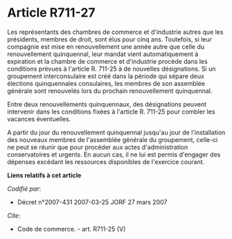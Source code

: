 # Article R711-27

Les représentants des chambres de commerce et d'industrie autres que les présidents, membres de droit, sont élus pour cinq
ans. Toutefois, si leur compagnie est mise en renouvellement une année autre que celle du renouvellement quinquennal, leur
mandat vient automatiquement à expiration et la chambre de commerce et d'industrie procède dans les conditions prévues à
l'article R. 711-25 à de nouvelles désignations. Si un groupement interconsulaire est créé dans la période qui sépare deux
élections quinquennales consulaires, les membres de son assemblée générale sont renouvelés lors du prochain renouvellement
quinquennal.

Entre deux renouvellements quinquennaux, des désignations peuvent intervenir dans les conditions fixées à l'article R. 711-25
pour combler les vacances éventuelles.

A partir du jour du renouvellement quinquennal jusqu'au jour de l'installation des nouveaux membres de l'assemblée générale
du groupement, celle-ci ne peut se réunir que pour procéder aux actes d'administration conservatoires et urgents. En aucun
cas, il ne lui est permis d'engager des dépenses excédant les ressources disponibles de l'exercice courant.

**Liens relatifs à cet article**

_Codifié par_:

  - Décret n°2007-431 2007-03-25 JORF 27 mars 2007

_Cite_:

  - Code de commerce. - art. R711-25 (V)
